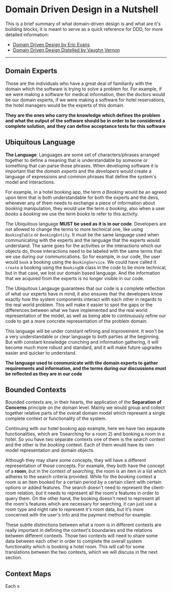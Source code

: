 # Domain Driven Design in a Nutshell
This is a brief summary of what domain-driven design is and what are it's building blocks, it is meant to serve as a quick reference for DDD, for more detailed information:
* [Domain Driven Design by Eric Evans](https://www.amazon.com/Domain-Driven-Design-Tackling-Complexity-Software/dp/0321125215/ref=sr_1_1?ie=UTF8&qid=1499649453&sr=8-1&keywords=domain+driven+design)
* [Domain Driven Design Distelled by Vaughn Vernon](https://www.amazon.com/Domain-Driven-Design-Distilled-Vaughn-Vernon/dp/0134434420/ref=sr_1_sc_1?ie=UTF8&qid=1499649365&sr=8-1-spell&keywords=domain+driven+design+distelled)

______
## Domain Experts
Those are the individuals who have a great deal of familiarity with the domain which the software is trying to solve a problem for. For example, if we were making a software for medical information, then the doctors would be our domain experts, if we were making a software for hotel reservations, the hotel managers would be the experts of this domain.

**They are the ones who carry the knowledge which defines the problem and what the output of the software should be in order to be considered a complete solution, and they can define acceptance tests for this software**

## Ubiquitous Language

**The Language**: Languages are some set of characters/phrases arranged together to define a meaning that is understandable by someone or something that can parse those phrases. When developing software it is important that the *domain experts* and the *developers* would create a language of expressions and common phrases that define the system's model and interactions.

For example, in a hotel booking app, the term *a Booking* would be an agreed upon term that is both understandable for both the experts and the devs, whenever any of them needs to exchange a piece of information about booking manipulation, they would use the term *a booking*, also when a user *books* a *booking* we use the term *books* to refer to this activity.

The Ubiquitous language **MUST be used as it is in our code**. Developers are not allowed to change the terms to more technical one, like using `BookingTable` or `BookingEntity`. It must be the same language used when communicating with the experts and the language that the experts would understand. The same goes for the activities or the interactions which our objects do, those interactions need to be labeled with the same terms that we use during our communications. So for example, in our code, the user would `book` a booking using the `BookingService`. We could have called it `create` a booking using the `BookingDB` class in the code to be more technical, but in that case, we lost our domain based language. And the information that we acquired from the experts is no longer visible in our code.

The Ubiquitous Langauge guarantees that our code is a complete reflection of what our experts have in mind, it also ensures that the developers know exactly how the system components interact with each other in regards to the real world problem. This will make it easier to spot the gaps or the differences between what we have implemented and the real world representation of the model, as well as being able to continuously refine our code to get a more concrete representation of the problem domain.

This language will be under constant refining and improvement. It won't be a very understandable or clear language to both parties at the beginning. But with constant knowledge crunching and information gathering, it will become much more robust and standard, and it will make future upgrades easier and quicker to understand.

**The language used to communicate with the domain experts to gather requirements and information, and the terms during our discussions must be reflected as they are in our code**


## Bounded Contexts
Bounded contexts are, in their hearts, the application of the **Separation of Concerns** principle on the domain level.
Mainly we would group and collect together relative parts of the overall domain model which represent a single complete context or functionality of the system. 

Continuing with our hotel booking app example, here we have two separate functionalities, which are 1)searching for a room 2) and booking a room in a hotel. So you have two separate contexts one of them is the *search* context and the other is the *booking* context. Each of them would have its own model representation and domain objects. 

Although they may share some concepts, they will have a different representation of those concepts. For example, they both have the concept of a **room**, but in the context of *searching*, the room is an item in a list which adheres to the search criteria provided. While for the *booking* context a room is an item booked for a certain period by a certain client with certain options or added features. The search doesn't need to represent the client-room relation, but it needs to represent all the room's features in order to query them. On the other hand, the booking doesn't need to represent all the room's features which are necessary for searching, it can just use a room type and night rate to represent it's room data, but it's more concerned with the user's info and the payment method for example.

These subtle distinctions between what a room is in different contexts are really important in defining the context's boundaries and the relations between different contexts.
Those two contexts will need to share some data between each other in order to complete the overall system functionality which is booking a hotel room. This will call for some translations between the two contexts, which we will discuss in the next section.

## Context Maps
Each s
